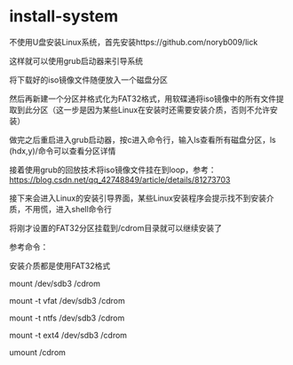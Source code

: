 # install-system

不使用U盘安装Linux系统，首先安装https://github.com/noryb009/lick

这样就可以使用grub启动器来引导系统

将下载好的iso镜像文件随便放入一个磁盘分区

然后再新建一个分区并格式化为FAT32格式，用软碟通将iso镜像中的所有文件提取到此分区（这一步是因为某些Linux在安装时还需要安装介质，否则不允许安装）

做完之后重启进入grub启动器，按c进入命令行，输入ls查看所有磁盘分区，ls (hdx,y)/命令可以查看分区详情

接着使用grub的回放技术将iso镜像文件挂在到loop，参考：https://blog.csdn.net/qq_42748849/article/details/81273703

接下来会进入Linux的安装引导界面，某些Linux安装程序会提示找不到安装介质，不用慌，进入shell命令行

将刚才设置的FAT32分区挂载到/cdrom目录就可以继续安装了

参考命令：

安装介质都是使用FAT32格式

mount /dev/sdb3 /cdrom

mount -t vfat /dev/sdb3 /cdrom

mount -t ntfs /dev/sdb3 /cdrom

mount -t ext4 /dev/sdb3 /cdrom

umount /cdrom
